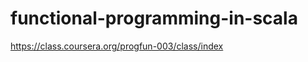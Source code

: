 functional-programming-in-scala
===============================

https://class.coursera.org/progfun-003/class/index
